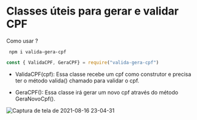 # Classes úteis para gerar e validar CPF
 
Como usar ?
 
```shell
 npm i valida-gera-cpf
```

 ```js
 const { ValidaCPF, GeraCPF} = require("valida-gera-cpf")
```

 - ValidaCPF(cpf): Essa classe recebe um cpf como construtor e precisa ter o método valida() chamado para validar o cpf.

  - GeraCPF(): Essa classe irá gerar um novo cpf através do método GeraNovoCpf().

![Captura de tela de 2021-08-16 23-04-31](https://user-images.githubusercontent.com/76436331/129652365-e245b14c-0bce-48e4-9436-e23b4afe8f6e.png)



